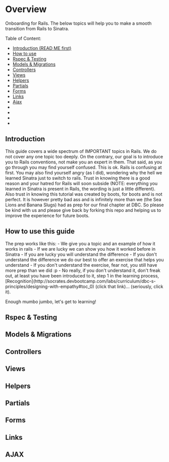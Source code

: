Overview
==============

Onboarding for Rails. The below topics will help you to make a smooth transition from Rails to Sinatra.

Table of Content:


* <a href="#intro">Introduction (READ ME first)</a>
* <a href="#how_to">How to use</a>
* <a href="#rspec">Rspec & Testing</a>
* <a href="#models">Models & Migrations</a>
* <a href="#controllers">Controllers</a>
* <a href="#views">Views</a>
* <a href="#helpers">Helpers</a>
* <a href="#partials">Partials</a>
* <a href="#forms">Forms</a>
* <a href="#links">Links</a>
* <a href="#ajax">Ajax</a>
* <a href="#"></a>
* <a href="#"></a>
* <a href="#"></a>
* <a href="#"></a>




<h2 id="intro">Introduction</h2>
This guide covers a wide spectrum of IMPORTANT topics in Rails. We do not cover any one topic too deeply. On the contrary, our goal is to introduce you to Rails conventions, not make you an expert in them. That said, as you go through you may find yourself confused. This is ok. Rails is confusing at first. You may also find yourself angry (as I did), wondering why the hell we learned Sinatra just to switch to rails. Trust in knowing there is a good reason and your hatred for Rails will soon subside (NOTE: everything you learned in Sinatra is present in Rails, the wording is just a little different). Also trust in knowing this tutorial was created by boots, for boots and is not perfect. It is however pretty bad ass and is infinitely more than we (the Sea Lions and Banana Slugs) had as prep for our final chapter at DBC. So please be kind with us and please give back by forking this repo and helping us to improve the experience for future boots.

<h2 id="how_to">How to use this guide</h2>
The prep works like this: 
- We give you a topic and an example of how it works in rails
- If we are lucky we can show you how it worked before in Sinatra
- If you are lucky you will understand the difference
- If you don't understand the difference we do our best to offer an exercise that helps you understand
- If you don't understand the exercise, fear not, you still have more prep than we did :p
- No really, if you don't understand it, don't freak out, at least you have been introduced to it, step 1 in the learning process, [Recognition](http://socrates.devbootcamp.com/labs/curriculum/dbc-s-principles/designing-with-empathy#toc_0) (click that link)... (seriously, click it). 

Enough mumbo jumbo, let's get to learning!

<h2 id="rspec">Rspec & Testing</h2>
<h2 id="models">Models & Migrations</h2>
<h2 id="controllers">Controllers</h2>
<h2 id="views">Views</h2>
<h2 id="helpers">Helpers</h2>
<h2 id="partials">Partials</h2>
<h2 id="forms">Forms</h2>
<h2 id="links">Links</h2>
<h2 id="ajax">AJAX</h2>
<h2 id=""></h2>
<h2 id=""></h2>
<h2 id=""></h2>
<h2 id=""></h2>